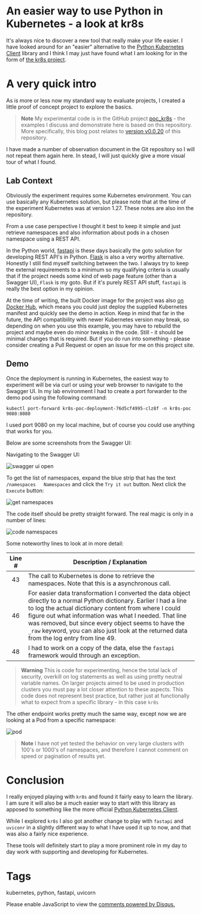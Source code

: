 # An easier way to use Python in Kubernetes - a look at kr8s

It's always nice to discover a new tool that really make your life easier. I have looked around for an "easier" alternative to the [Python Kubernetes Client](https://github.com/kubernetes-client/python) library and I think I may just have found what I am looking for in the form of [the kr8s project](https://github.com/kr8s-org/kr8s).

# A very quick intro

As is more or less now my standard way to evaluate projects, I created a little proof of concept project to explore the basics.

> **Note**
> My experimental code is in the GitHub project [poc_kr8s](https://github.com/nicc777/poc_kr8s) - the examples I discuss and demonstrate here is based on this repository. More specifically, this blog post relates to [version v0.0.20](https://github.com/nicc777/poc_kr8s/tree/v0.0.20) of this repository.

I have made a number of observation document in the Git repository so I will not repeat them again here. In stead, I will just quickly give a more visual tour of what I found.

## Lab Context

Obviously the experiment requires some Kubernetes environment. You can use basically any Kubernetes solution, but please note that at the time of the experiment Kubernetes was at version 1.27. These notes are also inn the repository.

From a use case perspective I thought it best to keep it simple and just retrieve namespaces and also information about pods in a chosen namespace using a REST API.

In the Python world, [fastapi](https://fastapi.tiangolo.com/) is these days basically the goto solution for developing REST API's in Python. [Flask](https://flask.palletsprojects.com/en/3.0.x/) is also a very worthy alternative. Honestly I still find myself switching between the two. I always try to keep the external requirements to a minimum so my qualifying criteria is usually that if the project needs some kind of web page feature (other than a Swagger UI), `Flask` is my goto. But if it's purely REST API stuff, `fastapi` is really the best option in my opinion.

At the time of writing, the built Docker image for the project was also [on Docker Hub](https://hub.docker.com/r/nicc777/kr8s_poc), which means you could just deploy the supplied Kubernetes manifest and quickly see the demo in action. Keep in mind that far in the future, the API compatibility with newer Kubernetes version may break, so depending on when you use this example, you may have to rebuild the project and maybe even do minor tweaks in the code. Still - it should be minimal changes that is required. But if you do run into something - please consider creating a Pull Request or open an issue for me on this project site.

## Demo

Once the deployment is running in Kubernetes, the easiest way to experiment will be via curl or using your web browser to navigate to the Swagger UI. In my lab environment I had to create a port forwarder to the demo pod using the following command:

```shell
kubectl port-forward kr8s-poc-deployment-76d5cf4995-clz8f -n kr8s-poc 9080:8080
```

I used port 9080 on my local machine, but of course you could use anything that works for you. 

Below are some screenshots from the Swagger UI:

Navigating to the Swagger UI:

![swagger ui open](../../images/blog_2023_10_14/Screenshot_20231014_141246.png)

To get the list of namespaces, expand the blue strip that has the text `/namespaces   Namespaces` and click the `Try it out` button. Next click the `Execute` button:

![get namespaces](../..//images/blog_2023_10_14/Screenshot_20231014_141355.png)

The code itself should be pretty straight forward. The real magic is only in a number of lines:

![code namespaces](../..//images/blog_2023_10_14/code_namespaces.png)

Some noteworthy lines to look at in more detail:

| Line # | Description / Explanation                                                                          |
|:------:|----------------------------------------------------------------------------------------------------|
| 43     | The call to Kubernetes is done to retrieve the namespaces. Note that this is a asynchronous call.  |
| 46     | For easier data transformation I converted the data object directly to a normal Python dictionary. Earlier I had a line to log the actual dictionary content from where I could figure out what information was what I needed. That line was removed, but since every object seems to have the `_raw` keyword, you can also just look at the returned data from the log entry from line 49. |
| 48     | I had to work on a copy of the data, else the `fastapi` framework would through an exception.      |

> **Warning**
> This is code for experimenting, hence the total lack of security, overkill on log statements as well as using pretty neutral variable names. On larger projects aimed to be used in production clusters you must pay a lot closer attention to these aspects. This code does not represent best practice, but rather just at functionally what to expect from a specific library - in this case `kr8s`

The other endpoint works pretty much the same way, except now we are looking at a Pod from a specific namespace:

![pod](../..//images/blog_2023_10_14/Screenshot_20231014_141435.png)

> **Note**
> I have not yet tested the behavior on very large clusters with 100's or 1000's of namespaces, and therefore I cannot comment on speed or pagination of results yet. 

# Conclusion

I really enjoyed playing with `kr8s` and found it fairly easy to learn the library. I am sure it will also be a much easier way to start with this library as apposed to something like the more official [Python Kubernetes Client](https://github.com/kubernetes-client/python).

While I explored `kr8s` I also got another change to play with `fastapi` and `uviconr` in a slightly different way to what I have used it up to now, and that was also a fairly nice experience.

These tools will definitely start to play a more prominent role in my day to day work with supporting and developing for Kubernetes.

# Tags

kubernetes, python, fastapi, uvicorn

<div id="disqus_thread"></div>
<script>
    /**
    *  RECOMMENDED CONFIGURATION VARIABLES: EDIT AND UNCOMMENT THE SECTION BELOW TO INSERT DYNAMIC VALUES FROM YOUR PLATFORM OR CMS.
    *  LEARN WHY DEFINING THESE VARIABLES IS IMPORTANT: https://disqus.com/admin/universalcode/#configuration-variables    */
    /*
    var disqus_config = function () {
    this.page.url = PAGE_URL;  // Replace PAGE_URL with your page's canonical URL variable
    this.page.identifier = PAGE_IDENTIFIER; // Replace PAGE_IDENTIFIER with your page's unique identifier variable
    };
    */
    (function() { // DON'T EDIT BELOW THIS LINE
    var d = document, s = d.createElement('script');
    s.src = 'https://nicc777.disqus.com/embed.js';
    s.setAttribute('data-timestamp', +new Date());
    (d.head || d.body).appendChild(s);
    })();
</script>
<noscript>Please enable JavaScript to view the <a href="https://disqus.com/?ref_noscript">comments powered by Disqus.</a></noscript>